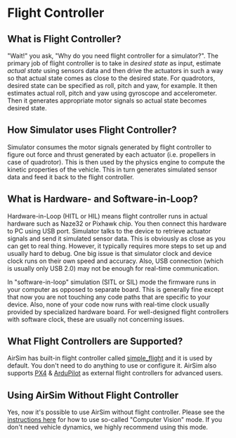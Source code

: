 # Flight Controller

## What is Flight Controller?
"Wait!" you ask, "Why do you need flight controller for a simulator?". The primary job of flight controller is to take in *desired state* as input, estimate *actual state* using sensors data and then drive the actuators in such a way so that actual state comes as close to the desired state. For quadrotors, desired state can be specified as roll, pitch and yaw, for example. It then estimates actual roll, pitch and yaw using gyroscope and accelerometer. Then it generates appropriate motor signals so actual state becomes desired state.

## How Simulator uses Flight Controller?
Simulator consumes the motor signals generated by flight controller to figure out force and thrust generated by each actuator (i.e. propellers in case of quadrotor). This is then used by the physics engine to compute the kinetic properties of the vehicle. This in turn generates simulated sensor data and feed it back to the flight controller.

## What is Hardware- and Software-in-Loop?

Hardware-in-Loop (HITL or HIL) means flight controller runs in actual hardware such as Naze32 or Pixhawk chip. You then connect this hardware to PC using USB port. Simulator talks to the device to retrieve actuator signals and send it simulated sensor data. This is obviously as close as you can get to real thing. However, it typically requires more steps to set up and usually hard to debug. One big issue is that simulator clock and device clock runs on their own speed and accuracy. Also, USB connection (which is usually only USB 2.0) may not be enough for real-time communication.

In "software-in-loop" simulation (SITL or SIL) mode the firmware runs in your computer as opposed to separate board. This is generally fine except that now you are not touching any code paths that are specific to your device. Also, none of your code now runs with real-time clock usually provided by specialized hardware board. For well-designed flight controllers with software clock, these are usually not concerning issues.

## What Flight Controllers are Supported?

AirSim has built-in flight controller called [simple_flight](simple_flight.md) and it is used by default. You don't need to do anything to use or configure it. AirSim also supports [PX4](px4_setup.md) & [ArduPilot](https://ardupilot.org/dev/docs/sitl-with-airsim.html) as external flight controllers for advanced users.

## Using AirSim Without Flight Controller

Yes, now it's possible to use AirSim without flight controller. Please see the [instructions here](image_apis.md) for how to use so-called "Computer Vision" mode. If you don't need vehicle dynamics, we highly recommend using this mode.
